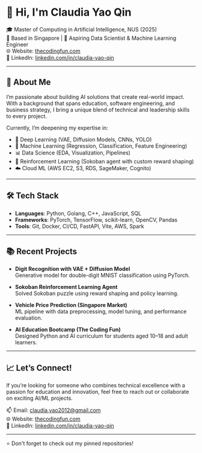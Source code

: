 # 👋 Hi, I'm Claudia Yao Qin

🎓 Master of Computing in Artificial Intelligence, NUS (2025)  
📍 Based in Singapore | 💼 Aspiring Data Scientist & Machine Learning Engineer  
🌐 Website: [thecodingfun.com](https://www.thecodingfun.com)  
🔗 LinkedIn: [linkedin.com/in/claudia-yao-qin](https://www.linkedin.com/in/claudia-yao-qin)

---

## 🚀 About Me

I’m passionate about building AI solutions that create real-world impact. With a background that spans education, software engineering, and business strategy, I bring a unique blend of technical and leadership skills to every project.

Currently, I’m deepening my expertise in:

- 🧠 Deep Learning (VAE, Diffusion Models, CNNs, YOLO)
- 🧮 Machine Learning (Regression, Classification, Feature Engineering)
- 📊 Data Science (EDA, Visualization, Pipelines)
- 🤖 Reinforcement Learning (Sokoban agent with custom reward shaping)
- ☁️ Cloud ML (AWS EC2, S3, RDS, SageMaker, Cognito)

---

## 🛠️ Tech Stack

- **Languages**: Python, Golang, C++, JavaScript, SQL  
- **Frameworks**: PyTorch, TensorFlow, scikit-learn, OpenCV, Pandas  
- **Tools**: Git, Docker, CI/CD, FastAPI, Vite, AWS, Spark  

---

## 📚 Recent Projects

- **Digit Recognition with VAE + Diffusion Model**  
  Generative model for double-digit MNIST classification using PyTorch.

- **Sokoban Reinforcement Learning Agent**  
  Solved Sokoban puzzle using reward shaping and policy learning.

- **Vehicle Price Prediction (Singapore Market)**  
  ML pipeline with data preprocessing, model tuning, and performance evaluation.

- **AI Education Bootcamp (The Coding Fun)**  
  Designed Python and AI curriculum for students aged 10–18 and adult learners.

---

## 📈 Let’s Connect!

If you’re looking for someone who combines technical excellence with a passion for education and innovation, feel free to reach out or collaborate on exciting AI/ML projects.

📫 Email: claudia.yao2012@gmail.com  
🌐 Website: [thecodingfun.com](https://www.thecodingfun.com)  
🔗 LinkedIn: [linkedin.com/in/claudia-yao-qin](https://www.linkedin.com/in/claudia-yao-qin)

---

⭐️ Don't forget to check out my pinned repositories!
